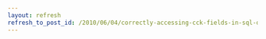 ```yaml
---
layout: refresh
refresh_to_post_id: /2010/06/04/correctly-accessing-cck-fields-in-sql-queries
---
```

